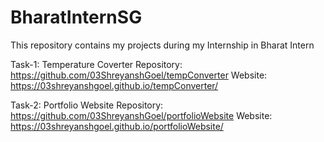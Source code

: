 # BharatInternSG
This repository contains my projects during my Internship in Bharat Intern 

Task-1: Temperature Coverter
        Repository: https://github.com/03ShreyanshGoel/tempConverter
        Website: https://03shreyanshgoel.github.io/tempConverter/


Task-2: Portfolio Website 
        Repository: https://github.com/03ShreyanshGoel/portfolioWebsite
        Website: https://03shreyanshgoel.github.io/portfolioWebsite/
